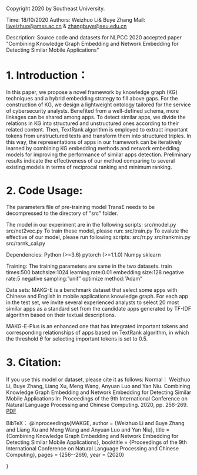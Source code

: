 Copyright 2020 by Southeast University. 

Time: 18/10/2020 Authors:  Weizhuo Li& Buye Zhang Mail: liweizhuo@amss.ac.cn & zhangbuye@seu.edu.cn

Description: Source code and datasets for NLPCC 2020 accepted paper "Combining Knowledge Graph Embedding and Network Embedding for Detecting Similar Mobile Applications"


# 1. Introduction：
In this paper, we propose a novel framework by knowledge graph (KG) techniques and a hybrid embedding strategy to fill above gaps. For the construction of KG, we design a lightweight ontology tailored for the service of cybersecurity analysts. Benefited from a well-defined schema, more linkages can be shared among apps.
To detect similar apps, we divide the relations in KG into structured and unstructured ones according to their related content. Then, TextRank algorithm is employed to extract important tokens from unstructured texts and transform them into structured triples. In this way, the representations of apps in our framework can be iteratively learned by combining KG embedding methods and network embedding models for improving the performance of similar apps detection. Preliminary results indicate the effectiveness of our method comparing to several existing models in terms of reciprocal ranking and minimum ranking. 


# 2. Code Usage:
The parameters file of pre-training model TransE needs to be decompressed to the directory of "src" folder.


The model in our experiment are in the following scripts:
src/model.py
src/net2vec.py
To train these model, please run:
src/train.py
To evalute the effective of our model, please run following scripts:
src/rr.py
src/rankmin.py
src/rarnk_cal.py


Dependencies:
Python (>=3.6)
pytorch (>=1.1.0)
Numpy
sklearn


Training:
The training parameters are same in the two datasets.
train times:500
batchsize:1024
learning rate:0.01
embedding size:128
negative rate:5
negative sampling:”unif”
optimize method:”Adam”


Data sets: 
MAKG-E is a benchmark dataset that select some apps with Chinese and English in mobile applications knowledge graph. For each app in the test set, we invite several experienced analysts to select 20 most similar apps as a standard set from the candidate apps generated by TF-IDF algorithm based on their textual descriptions.

MAKG-E-Plus is an enhanced one that has integrated important tokens and corresponding relationships of apps based on TextRank algorithm, in which the threshold $\theta$ for selecting important tokens is set to 0.5.


# 3. Citation:
If you use this model or dataset, please cite it as follows:
Normal：
Weizhuo Li, Buye Zhang, Liang Xu, Meng Wang, Anyuan Luo and Yan Niu. Combining Knowledge Graph Embedding and Network Embedding for Detecting Similar Mobile Applications In: Proceedings of the 9th International Conference on Natural Language Processing and Chinese Computing. 2020, pp. 256-269. [PDF](https://link.springer.com/chapter/10.1007%2F978-3-030-60450-9_21)

BibTeX：
@inproceedings{MAKGE,
  author    = {Weizhuo Li and Buye Zhang and Liang Xu and Meng Wang and Anyuan Luo and Yan Niu},
  title     = {Combining Knowledge Graph Embedding and Network Embedding for Detecting
               Similar Mobile Applications},
  booktitle = {Proceedings of the 9th International Conference on Natural Language Processing and Chinese Computing},
  pages     = {256--269},
  year      = {2020}
  
}

